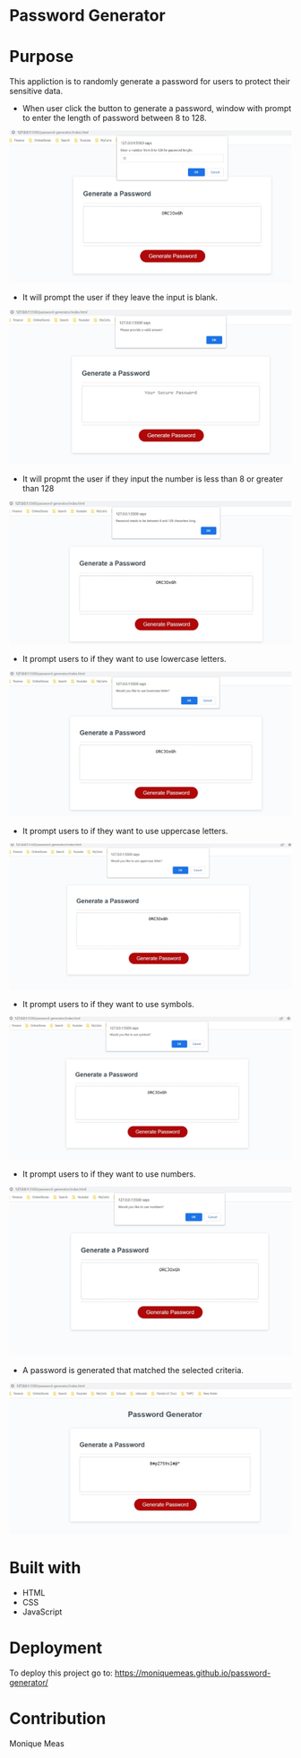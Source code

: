 # Password Generator 

# Purpose

This appliction is to randomly generate a password for users to protect their sensitive data. 

- When user click the button to generate a password, window with prompt to enter the length of password between 8 to 128.

![Prompt user to input the length of the password](./assets/images/image3-length-prompt.jpg)

- It will prompt the user if they leave the input is blank.

![Blank input](./assets/images/image1-invalid-answer.jpg)

- It will propmt the user if they input the number is less than 8 or greater than 128

![Out of range number](./assets/images/image2-invalid-length.jpg)

- It prompt users to if they want to use lowercase letters.

![Lowercase prompt](./assets/images/image4-lowercase-prompt.jpg)

- It prompt users to if they want to use uppercase letters.

![Uppercase prompt](./assets/images/image5-uppercase-prompt.jpg)

- It prompt users to if they want to use symbols.

![Symbols prompt](./assets/images/image6-symbols-prompt.jpg)

- It prompt users to if they want to use numbers.

![Numbers prompt](./assets/images/image7-numbers-prompt.jpg)

- A password is generated that matched the selected criteria.

![Password](./assets/images/image8-password-generated.jpg)

# Built with
* HTML
* CSS
* JavaScript

# Deployment

To deploy this project go to: https://moniquemeas.github.io/password-generator/

# Contribution

Monique Meas

